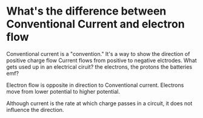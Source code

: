 # What's the difference between Conventional Current and electron flow

Conventional current is a "convention." It's a way to show the direction of positive charge flow
Current flows from positive to negative elctrodes.
What gets used up in an electrical ciruit? the electrons, the protons the batteries emf?

Electron flow is opposite in direction to Conventional current. Electrons move from lower potential to higher potential.

Although current is the rate at which charge passes in a circuit, it does not influence the direction.

